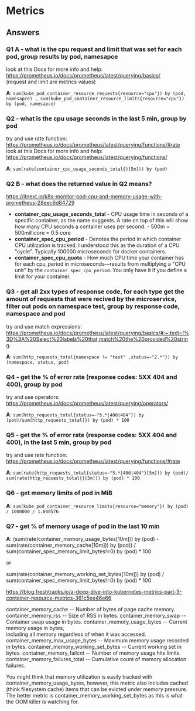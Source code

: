 # Metrics

## Answers

### Q1 A - what is the cpu request and limit that was set for each pod, group results by pod, namesapce
look at this Docs for more info and help: \
https://prometheus.io/docs/prometheus/latest/querying/basics/ \
(request and limit are metrics values)

**A**: `sum(kube_pod_container_resource_requests{resource="cpu"}) by (pod, namesapce) , sum(kube_pod_container_resource_limits{resource="cpu"}) by (pod, namesapce)`

### Q2 - what is the cpu usage seconds in the last 5 min, group by pod 
try and use rate function: \
https://prometheus.io/docs/prometheus/latest/querying/functions/#rate \
look at this Docs for more info and help:
https://prometheus.io/docs/prometheus/latest/querying/functions/

**A**: `sum(rate(container_cpu_usage_seconds_total{}[5m])) by (pod)`

### Q2 B - what does the returned value in Q2 means?

https://itnext.io/k8s-monitor-pod-cpu-and-memory-usage-with-prometheus-28eec6d84729

- **container_cpu_usage_seconds_total** - CPU usage time in seconds of a specific container, as the name suggests. A rate on top of this will show how many CPU seconds a container uses per second. - 500m = 500millicore = 0.5 core
- **container_spec_cpu_period** - Denotes the period in which container CPU utilization is tracked. I understood this as the duration of a CPU "cycle". Typically 100000 microseconds for docker containers.
- **container_spec_cpu_quota** - How much CPU time your container has for each cpu_period in microseconds—results from multiplying a "CPU unit" by the `container_spec_cpu_period`. You only have it if you define a limit for your container.

### Q3 - get all 2xx types of response code, for each type get the amount of requests that were recived by the microservice, filter out pods on namespace test, group by response code, namespace and pod
try and use match expressions: \
https://prometheus.io/docs/prometheus/latest/querying/basics/#:~:text=!%3D%3A%20Select%20labels%20that,match%20the%20provided%20string.

**A**: `sum(http_requests_total{namespace != "test" ,status=~"2.*"}) by (namespace, status, pod)`

### Q4 - get the % of error rate (response codes: 5XX 404 and 400), group by pod
try and use operators: \
https://prometheus.io/docs/prometheus/latest/querying/operators/

**A**: `sum(http_requests_total{status=~"5.*|400|404"}) by (pod)/sum(http_requests_total{}) by (pod) * 100`

### Q5 - get the % of error rate (response codes: 5XX 404 and 400), in the last 5 min, group by pod
try and use rate function: \
https://prometheus.io/docs/prometheus/latest/querying/functions/#rate

**A**: `sum(rate(http_requests_total{status=~"5.*|400|404"}[5m])) by (pod)/ sum(rate(http_requests_total{}[5m])) by (pod) * 100`

### Q6 - get memory limits of pod in MiB

**A**: `sum(kube_pod_container_resource_limits{resource="memory"}) by (pod) / 1000000 / 1.048576`

### Q7 - get % of memory usage of pod in the last 10 min

**A**: (sum(rate(container_memory_usage_bytes[10m])) by (pod) -  sum(rate(container_memory_cache[10m])) by (pod)) /  sum(container_spec_memory_limit_bytes!=0) by (pod) * 100

or

sum(rate(container_memory_working_set_bytes[10m])) by (pod) /  sum(container_spec_memory_limit_bytes!=0) by (pod) * 100

https://blog.freshtracks.io/a-deep-dive-into-kubernetes-metrics-part-3-container-resource-metrics-361c5ee46e66

container_memory_cache -- Number of bytes of page cache memory.
container_memory_rss -- Size of RSS in bytes.
container_memory_swap -- Container swap usage in bytes.
container_memory_usage_bytes -- Current memory usage in bytes,       
                                including all memory regardless of
                                when it was accessed.
container_memory_max_usage_bytes -- Maximum memory usage recorded 
                                    in bytes.
container_memory_working_set_bytes -- Current working set in bytes.
container_memory_failcnt -- Number of memory usage hits limits.
container_memory_failures_total -- Cumulative count of memory 
                                   allocation failures.

You might think that memory utilization is easily tracked with container_memory_usage_bytes, however, this metric also includes cached (think filesystem cache) items that can be evicted under memory pressure. The better metric is container_memory_working_set_bytes as this is what the OOM killer is watching for.
